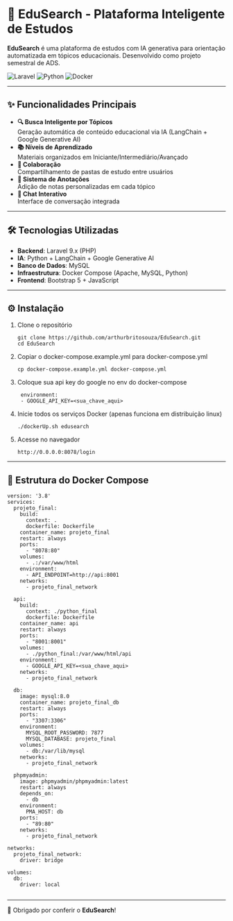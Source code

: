 # 🚀 EduSearch - Plataforma Inteligente de Estudos

**EduSearch** é uma plataforma de estudos com IA generativa para orientação automatizada em tópicos educacionais. Desenvolvido como projeto semestral de ADS.

![Laravel](https://img.shields.io/badge/Laravel-FF2D20?style=flat&logo=laravel&logoColor=white)
![Python](https://img.shields.io/badge/Python-3776AB?style=flat&logo=python&logoColor=white)
![Docker](https://img.shields.io/badge/Docker-2496ED?style=flat&logo=docker&logoColor=white)

---

## ✨ Funcionalidades Principais
- **🔍 Busca Inteligente por Tópicos**  
  Geração automática de conteúdo educacional via IA (LangChain + Google Generative AI)
- **📚 Níveis de Aprendizado**  
  Materiais organizados em Iniciante/Intermediário/Avançado
- **🤝 Colaboração**  
  Compartilhamento de pastas de estudo entre usuários
- **📝 Sistema de Anotações**  
  Adição de notas personalizadas em cada tópico
- **💬 Chat Interativo**  
  Interface de conversação integrada


---

## 🛠️ Tecnologias Utilizadas

- **Backend**: Laravel 9.x (PHP)  
- **IA**: Python + LangChain + Google Generative AI  
- **Banco de Dados**: MySQL  
- **Infraestrutura**: Docker Compose (Apache, MySQL, Python)  
- **Frontend**: Bootstrap 5 + JavaScript  

---

## ⚙️ Instalação

1. Clone o repositório  
   ```
   git clone https://github.com/arthurbritosouza/EduSearch.git
   cd EduSearch
   ```
2. Copiar o docker-compose.example.yml para docker-compose.yml
   ```
   cp docker-compose.example.yml docker-compose.yml
   ```
3. Coloque sua api key do google no env do docker-compose
   ```
    environment:
    - GOOGLE_API_KEY=<sua_chave_aqui>
   ```
4. Inicie todos os serviços Docker (apenas funciona em distribuição linux)
   ```
   ./dockerUp.sh edusearch
   ```
5. Acesse no navegador  
   ```
   http://0.0.0.0:8078/login
   ```

---

## 🐳 Estrutura do Docker Compose

```
version: '3.8'
services:
  projeto_final:
    build:  
      context: .
      dockerfile: Dockerfile
    container_name: projeto_final
    restart: always
    ports:  
      - "8078:80"
    volumes:
      - .:/var/www/html
    environment:
      - API_ENDPOINT=http://api:8001
    networks:
      - projeto_final_network

  api:
    build:
      context: ./python_final
      dockerfile: Dockerfile
    container_name: api
    restart: always
    ports:
      - "8001:8001"
    volumes:
      - ./python_final:/var/www/html/api
    environment:
      - GOOGLE_API_KEY=<sua_chave_aqui>
    networks:
      - projeto_final_network

  db:
    image: mysql:8.0
    container_name: projeto_final_db
    restart: always
    ports:
      - "3307:3306"
    environment:
      MYSQL_ROOT_PASSWORD: 7877
      MYSQL_DATABASE: projeto_final
    volumes:
      - db:/var/lib/mysql
    networks:
      - projeto_final_network
    
  phpmyadmin:
    image: phpmyadmin/phpmyadmin:latest
    restart: always
    depends_on:
      - db
    environment:
      PMA_HOST: db
    ports:
      - "89:80"
    networks:
      - projeto_final_network

networks:
  projeto_final_network:
    driver: bridge

volumes:
  db:
    driver: local
      
```

---

🎉 Obrigado por conferir o **EduSearch**!